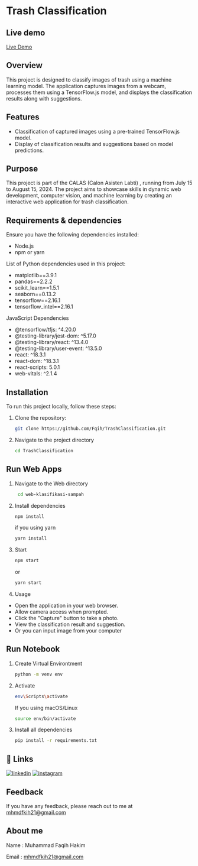 # Trash Classification

## Live demo

[Live Demo]('https://trash-classification21-mgfpo8ldo-fqihs-projects.vercel.app')

## Overview

This project is designed to classify images of trash using a machine learning model. The application captures images from a webcam, processes them using a TensorFlow.js model, and displays the classification results along with suggestions.

## Features

- Classification of captured images using a pre-trained TensorFlow.js model.
- Display of classification results and suggestions based on model predictions.

## Purpose

This project is part of the CALAS (Calon Asisten Labti) , running from July 15 to August 15, 2024. The project aims to showcase skills in dynamic web development, computer vision, and machine learning by creating an interactive web application for trash classification.

## Requirements & dependencies

Ensure you have the following dependencies installed:
- Node.js
- npm or yarn

List of Python dependencies used in this project:

- matplotlib==3.9.1
- pandas==2.2.2
- scikit_learn==1.5.1
- seaborn==0.13.2
- tensorflow==2.16.1
- tensorflow_intel==2.16.1

JavaScript Dependencies
- @tensorflow/tfjs: ^4.20.0
- @testing-library/jest-dom: ^5.17.0
- @testing-library/react: ^13.4.0
- @testing-library/user-event: ^13.5.0
- react: ^18.3.1
- react-dom: ^18.3.1
- react-scripts: 5.0.1
- web-vitals: ^2.1.4

## Installation

To run this project locally, follow these steps:

1. Clone the repository:
   ```bash
   git clone https://github.com/Fqih/TrashClassification.git
   ```
2. Navigate to the project directory
    ```bash
    cd TrashClassification
    ```
## Run Web Apps

1. Navigate to the Web directory

   ```bash
    cd web-klasifikasi-sampah
    ```
2. Install dependencies
    ```bash
    npm install
    ```
    if you using yarn

    ```bash
    yarn install
    ```
3. Start
    ```bash
    npm start
    ```
    or

    ```bash
    yarn start
    ```
4. Usage

- Open the application in your web browser.
- Allow camera access when prompted.
- Click the "Capture" button to take a photo.
- View the classification result and suggestion.
- Or you can input image from your computer

## Run Notebook

1. Create Virtual Environtment

    ```bash
    python -m venv env
    ```
2. Activate

     ```bash
    env\Scripts\activate 
    ```
    If you using macOS/Linux

     ```bash
    source env/bin/activate
    ```
4. Install all dependencies
    ```bash
    pip install -r requirements.txt
    ```

## 🔗 Links
[![linkedin](https://img.shields.io/badge/linkedin-0A66C2?style=for-the-badge&logo=linkedin&logoColor=white)](https://www.linkedin.com/in/faqih-hakim/)
[![instagram](https://img.shields.io/badge/instagram-000?style=for-the-badge&logo=instagram&logoColor=white)](https://www.instagram.com/fqihhkim21_/?hl=id)


## Feedback

If you have any feedback, please reach out to me at mhmdfkih21@gmail.com


## About me

Name    : Muhammad Faqih Hakim 

Email : mhmdfkih21@gmail.com
